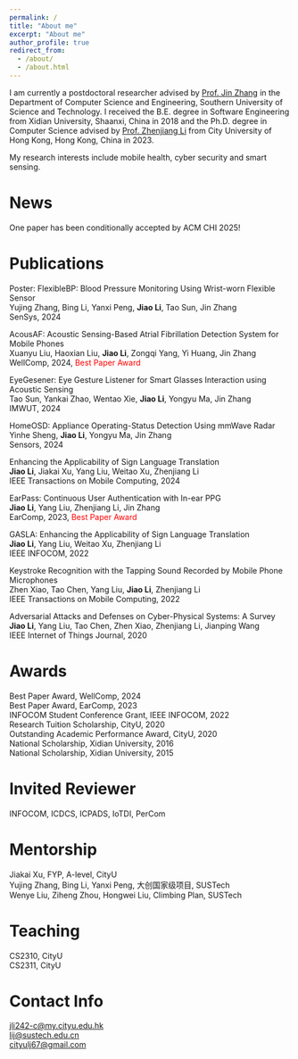 ```yaml
---
permalink: /
title: "About me"
excerpt: "About me"
author_profile: true
redirect_from: 
  - /about/
  - /about.html
---
```


I am currently a postdoctoral researcher advised by [Prof. Jin Zhang](https://faculty.sustech.edu.cn/?tagid=zhangj4&iscss=1&snapid=1&orderby=date&go=1&lang=en) in the Department of Computer Science and Engineering, Southern University of Science and Technology. I received the B.E. degree in Software Engineering from Xidian University, Shaanxi, China in 2018 and the Ph.D. degree in Computer Science advised by [Prof. Zhenjiang Li](https://www.cs.cityu.edu.hk/~zhenjili/) from City University of Hong Kong, Hong Kong, China in 2023.

My research interests include mobile health, cyber security and smart sensing.

News
======
One paper has been conditionally accepted by ACM CHI 2025!

Publications
======
Poster: FlexibleBP: Blood Pressure Monitoring Using Wrist-worn Flexible Sensor  
Yujing Zhang, Bing Li, Yanxi Peng, **Jiao Li**, Tao Sun, Jin Zhang  
SenSys, 2024

AcousAF: Acoustic Sensing-Based Atrial Fibrillation Detection System for Mobile Phones  
Xuanyu Liu, Haoxian Liu, **Jiao Li**, Zongqi Yang, Yi Huang, Jin Zhang  
WellComp, 2024, <font color=red>Best Paper Award</font>

EyeGesener: Eye Gesture Listener for Smart Glasses Interaction using Acoustic Sensing  
Tao Sun, Yankai Zhao, Wentao Xie, **Jiao Li**, Yongyu Ma, Jin Zhang  
IMWUT, 2024

HomeOSD: Appliance Operating-Status Detection Using mmWave Radar  
Yinhe Sheng, **Jiao Li**, Yongyu Ma, Jin Zhang  
Sensors, 2024

Enhancing the Applicability of Sign Language Translation  
**Jiao Li**, Jiakai Xu, Yang Liu, Weitao Xu, Zhenjiang Li  
IEEE Transactions on Mobile Computing, 2024

EarPass: Continuous User Authentication with In-ear PPG   
**Jiao Li**, Yang Liu, Zhenjiang Li, Jin Zhang  
EarComp, 2023, <font color=red>Best Paper Award</font>

GASLA: Enhancing the Applicability of Sign Language Translation  
**Jiao Li**, Yang Liu, Weitao Xu, Zhenjiang Li  
IEEE INFOCOM, 2022

Keystroke Recognition with the Tapping Sound Recorded by Mobile Phone Microphones  
Zhen Xiao, Tao Chen, Yang Liu, **Jiao Li**, Zhenjiang Li  
IEEE Transactions on Mobile Computing, 2022

Adversarial Attacks and Defenses on Cyber-Physical Systems: A Survey  
**Jiao Li**, Yang Liu, Tao Chen, Zhen Xiao, Zhenjiang Li, Jianping Wang  
IEEE Internet of Things Journal, 2020


Awards
======
Best Paper Award, WellComp, 2024    
Best Paper Award, EarComp, 2023  
INFOCOM Student Conference Grant, IEEE INFOCOM, 2022  
Research Tuition Scholarship, CityU, 2020  
Outstanding Academic Performance Award, CityU, 2020  
National Scholarship, Xidian University, 2016  
National Scholarship, Xidian University, 2015    

Invited Reviewer
======
INFOCOM, ICDCS, ICPADS, IoTDI, PerCom

Mentorship
======
Jiakai Xu, FYP, A-level, CityU    
Yujing Zhang, Bing Li, Yanxi Peng, 大创国家级项目, SUSTech    
Wenye Liu, Ziheng Zhou, Hongwei Liu, Climbing Plan, SUSTech


Teaching
======
CS2310, CityU    
CS2311, CityU  

Contact Info
====== 
jli242-c@my.cityu.edu.hk  
lij@sustech.edu.cn  
cityulj67@gmail.com   


